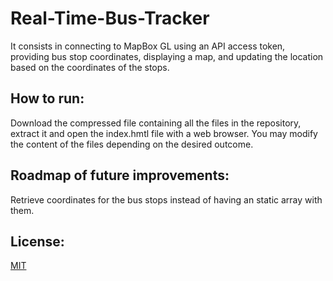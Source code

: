 # Real-Time-Bus-Tracker
It consists in connecting to MapBox GL using an API access token, providing bus stop coordinates, displaying a map, and updating the location based on the coordinates of the stops.

## How to run:
Download the compressed file containing all the files in the repository, extract it and open the index.hmtl file with a web browser. You may modify the content of the files depending on the desired outcome.

## Roadmap of future improvements:
Retrieve coordinates for the bus stops instead of having an static array with them.

## License:
[MIT](./LICENSE)
